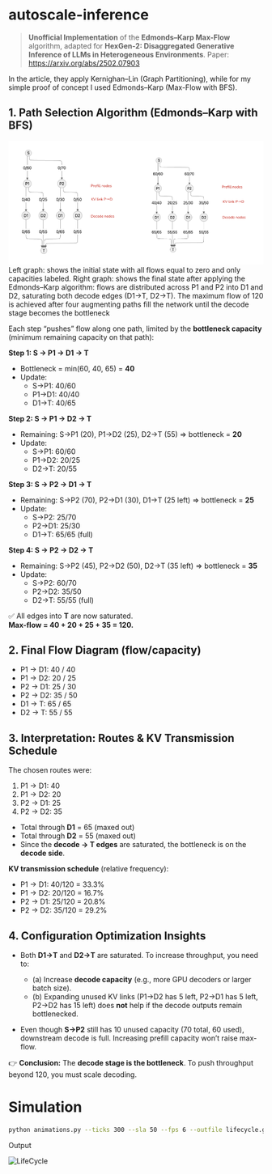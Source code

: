 # autoscale-inference

> **Unofficial Implementation** of the **Edmonds–Karp Max-Flow** algorithm, adapted for **HexGen-2: Disaggregated Generative Inference of LLMs in Heterogeneous Environments**.
Paper: https://arxiv.org/abs/2502.07903

In the article, they apply Kernighan–Lin (Graph Partitioning), while for my simple proof of concept I used Edmonds–Karp (Max-Flow with BFS).

## 1. Path Selection Algorithm (Edmonds–Karp with BFS)

![alt text](image.png)
Left graph: shows the initial state with all flows equal to zero and only capacities labeled.
Right graph: shows the final state after applying the Edmonds–Karp algorithm: flows are distributed across P1 and P2 into D1 and D2, saturating both decode edges (D1→T, D2→T). The maximum flow of 120 is achieved after four augmenting paths fill the network until the decode stage becomes the bottleneck


Each step “pushes” flow along one path, limited by the **bottleneck capacity** (minimum remaining capacity on that path):

**Step 1: S → P1 → D1 → T**  
- Bottleneck = min(60, 40, 65) = **40**  
- Update:  
  - S→P1: 40/60  
  - P1→D1: 40/40  
  - D1→T: 40/65  

**Step 2: S → P1 → D2 → T**  
- Remaining: S→P1 (20), P1→D2 (25), D2→T (55) ⇒ bottleneck = **20**  
- Update:  
  - S→P1: 60/60  
  - P1→D2: 20/25  
  - D2→T: 20/55  

**Step 3: S → P2 → D1 → T**  
- Remaining: S→P2 (70), P2→D1 (30), D1→T (25 left) ⇒ bottleneck = **25**  
- Update:  
  - S→P2: 25/70  
  - P2→D1: 25/30  
  - D1→T: 65/65 (full)  

**Step 4: S → P2 → D2 → T**  
- Remaining: S→P2 (45), P2→D2 (50), D2→T (35 left) ⇒ bottleneck = **35**  
- Update:  
  - S→P2: 60/70  
  - P2→D2: 35/50  
  - D2→T: 55/55 (full)  

✅ All edges into **T** are now saturated.  
**Max-flow = 40 + 20 + 25 + 35 = 120.**


## 2. Final Flow Diagram (flow/capacity)

- P1 → D1: 40 / 40  
- P1 → D2: 20 / 25  
- P2 → D1: 25 / 30  
- P2 → D2: 35 / 50  
- D1 → T: 65 / 65  
- D2 → T: 55 / 55  


## 3. Interpretation: Routes & KV Transmission Schedule

The chosen routes were:

1. P1 → D1: 40  
2. P1 → D2: 20  
3. P2 → D1: 25  
4. P2 → D2: 35  

- Total through **D1** = 65 (maxed out)  
- Total through **D2** = 55 (maxed out)  
- Since the **decode → T edges** are saturated, the bottleneck is on the **decode side**.  

**KV transmission schedule** (relative frequency):  
- P1 → D1: 40/120 = 33.3%  
- P1 → D2: 20/120 = 16.7%  
- P2 → D1: 25/120 = 20.8%  
- P2 → D2: 35/120 = 29.2%  


## 4. Configuration Optimization Insights

- Both **D1→T** and **D2→T** are saturated. To increase throughput, you need to:  
  - (a) Increase **decode capacity** (e.g., more GPU decoders or larger batch size).  
  - (b) Expanding unused KV links (P1→D2 has 5 left, P2→D1 has 5 left, P2→D2 has 15 left) does **not** help if the decode outputs remain bottlenecked.  

- Even though **S→P2** still has 10 unused capacity (70 total, 60 used), downstream decode is full. Increasing prefill capacity won’t raise max-flow.  


👉 **Conclusion:** The **decode stage is the bottleneck**. To push throughput beyond 120, you must scale decoding.


# Simulation

```bash
python animations.py --ticks 300 --sla 50 --fps 6 --outfile lifecycle.gif
```

Output

![LifeCycle](lifecycle.gif)
